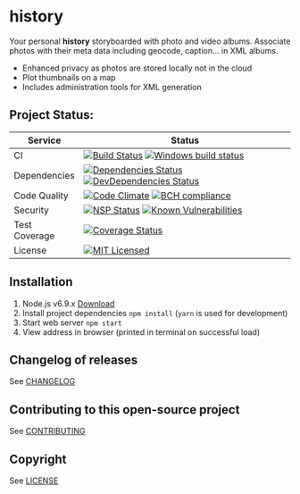 # history

Your personal **history** storyboarded with photo and video albums.  Associate photos with their meta data including geocode, caption... in XML albums.
* Enhanced privacy as photos are stored locally not in the cloud
* Plot thumbnails on a map
* Includes administration tools for XML generation

## Project Status:
| Service | Status |
|---|---|
| CI | [![Build Status](https://travis-ci.org/danactive/history.png?branch=master)](https://travis-ci.org/danactive/history) [![Windows build status](https://ci.appveyor.com/api/projects/status/df0s6b0wrdv0akkd?svg=true)](https://ci.appveyor.com/project/danactive/history/branch/master) |
| Dependencies | [![Dependencies Status](https://david-dm.org/danactive/history.svg)](https://david-dm.org/danactive/history) [![DevDependencies Status](https://david-dm.org/danactive/history/dev-status.svg)](https://david-dm.org/danactive/history#info=devDependencies) |
| Code Quality | [![Code Climate](https://codeclimate.com/github/danactive/history/badges/gpa.svg)](https://codeclimate.com/github/danactive/history) [![BCH compliance](https://bettercodehub.com/edge/badge/danactive/history?branch=master)](https://bettercodehub.com/) |
| Security | [![NSP Status](https://nodesecurity.io/orgs/danactive/projects/86c4bdca-2365-43a7-b863-8dd4c21b021f/badge)](https://nodesecurity.io/orgs/danactive/projects/86c4bdca-2365-43a7-b863-8dd4c21b021f) [![Known Vulnerabilities](https://snyk.io/test/github/danactive/history/badge.svg)](https://snyk.io/test/github/danactive/history) |
| Test Coverage | [![Coverage Status](https://coveralls.io/repos/github/danactive/history/badge.svg?branch=master)](https://coveralls.io/github/danactive/history?branch=master) |
| License | [![MIT Licensed](http://img.shields.io/badge/license-MIT-blue.svg?style=flat-square)](http://opensource.org/licenses/MIT) |

## Installation
1. Node.js v6.9.x [Download](https://nodejs.org/)
1. Install project dependencies `npm install` (`yarn` is used for development)
1. Start web server `npm start`
1. View address in browser (printed in terminal on successful load)

## Changelog of releases
See [CHANGELOG](CHANGELOG.md)

## Contributing to this open-source project
See [CONTRIBUTING](CONTRIBUTING.md)

## Copyright
See [LICENSE](LICENSE)
